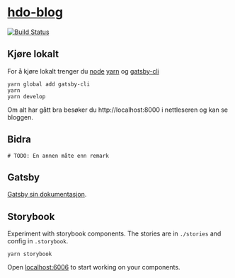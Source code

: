 # [hdo-blog](http://blog.holderdeord.no/)

[![Build Status](https://travis-ci.org/holderdeord/hdo-blog.svg?branch=gh-pages)](https://travis-ci.org/holderdeord/hdo-blog)

## Kjøre lokalt

For å kjøre lokalt trenger du [node](https://www.nodejs.org/) [yarn](https://yarn.org) og [gatsby-cli](https://gatsbyjs.org)

    yarn global add gatsby-cli
    yarn
    yarn develop

Om alt har gått bra besøker du http://localhost:8000 i nettleseren og kan se bloggen.

## Bidra

    # TODO: En annen måte enn remark

## Gatsby

[Gatsby sin dokumentasjon](https://www.gatsbyjs.org/docs/).


## Storybook
Experiment with storybook components. The stories are in `./stories` and config in `.storybook`.

    yarn storybook

Open [localhost:6006](http://localhost:6006/) to start working on your components.
